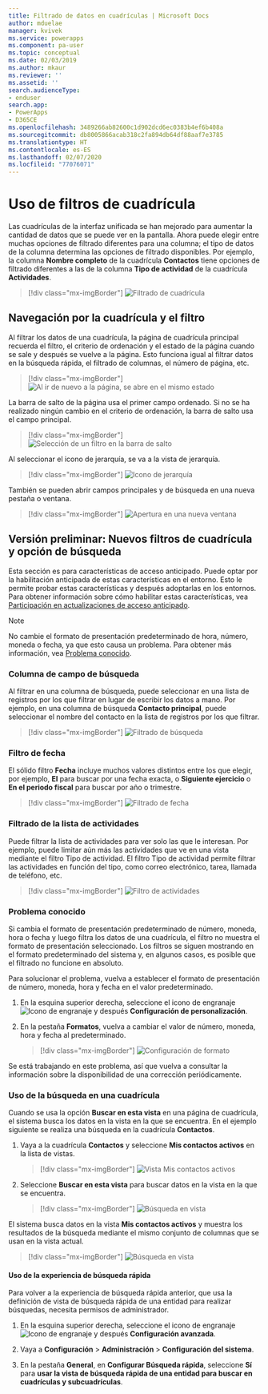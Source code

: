 ```yaml
---
title: Filtrado de datos en cuadrículas | Microsoft Docs
author: mduelae
manager: kvivek
ms.service: powerapps
ms.component: pa-user
ms.topic: conceptual
ms.date: 02/03/2019
ms.author: mkaur
ms.reviewer: ''
ms.assetid: ''
search.audienceType:
- enduser
search.app:
- PowerApps
- D365CE
ms.openlocfilehash: 3489266ab82600c1d902dcd6ec0383b4ef6b408a
ms.sourcegitcommit: db8005866acab318c2fa894db64df88aaf7e3785
ms.translationtype: HT
ms.contentlocale: es-ES
ms.lasthandoff: 02/07/2020
ms.locfileid: "77076071"
---
```

# <a name="use-grid-filters"></a>Uso de filtros de cuadrícula 

Las cuadrículas de la interfaz unificada se han mejorado para aumentar la cantidad de datos que se puede ver en la pantalla. Ahora puede elegir entre muchas opciones de filtrado diferentes para una columna; el tipo de datos de la columna determina las opciones de filtrado disponibles. Por ejemplo, la columna **Nombre completo** de la cuadrícula **Contactos** tiene opciones de filtrado diferentes a las de la columna **Tipo de actividad** de la cuadrícula **Actividades**.


   > [!div class="mx-imgBorder"]
   > ![Filtrado de cuadrícula](media/filter-options.png "Filtrado de cuadrícula")
   

## <a name="grid-and-filter-navigation"></a>Navegación por la cuadrícula y el filtro

Al filtrar los datos de una cuadrícula, la página de cuadrícula principal recuerda el filtro, el criterio de ordenación y el estado de la página cuando se sale y después se vuelve a la página. Esto funciona igual al filtrar datos en la búsqueda rápida, el filtrado de columnas, el número de página, etc. 

   > [!div class="mx-imgBorder"]
   > ![Al ir de nuevo a la página, se abre en el mismo estado](media/grid-remember-state-on-back-navigate.gif "Al ir de nuevo a la página, se abre en el mismo estado")

La barra de salto de la página usa el primer campo ordenado. Si no se ha realizado ningún cambio en el criterio de ordenación, la barra de salto usa el campo principal.

   > [!div class="mx-imgBorder"]
   > ![Selección de un filtro en la barra de salto](media/jumpbar-filter-on-sorted-column.gif "Selección de un filtro en la barra de salto")
  
Al seleccionar el icono de jerarquía, se va a la vista de jerarquía.

   > [!div class="mx-imgBorder"]
   > ![Icono de jerarquía](media/grid-row-hierarchy-icon.png "Icono de jerarquía")

También se pueden abrir campos principales y de búsqueda en una nueva pestaña o ventana.

   > [!div class="mx-imgBorder"]
   > ![Apertura en una nueva ventana](media/newtab.png "Apertura en una nueva ventana")
  

## <a name="preview-new-grid-filters-and-search-option"></a>Versión preliminar: Nuevos filtros de cuadrícula y opción de búsqueda

Esta sección es para características de acceso anticipado. Puede optar por la habilitación anticipada de estas características en el entorno. Esto le permite probar estas características y después adoptarlas en los entornos. Para obtener información sobre cómo habilitar estas características, vea [Participación en actualizaciones de acceso anticipado](https://docs.microsoft.com/power-platform/admin/opt-in-early-access-updates).


   > [!NOTE]
   > No cambie el formato de presentación predeterminado de hora, número, moneda o fecha, ya que esto causa un problema. Para obtener más información, vea [Problema conocido](https://docs.microsoft.com/powerapps/user/grid-filters#known-issue).

### <a name="lookup-field-column"></a>Columna de campo de búsqueda

Al filtrar en una columna de búsqueda, puede seleccionar en una lista de registros por los que filtrar en lugar de escribir los datos a mano. Por ejemplo, en una columna de búsqueda **Contacto principal**, puede seleccionar el nombre del contacto en la lista de registros por los que filtrar.

   > [!div class="mx-imgBorder"]
   > ![Filtrado de búsqueda](media/lookup-filter.png "Filtrado de búsqueda")

### <a name="date-filter"></a>Filtro de fecha

El sólido filtro **Fecha** incluye muchos valores distintos entre los que elegir, por ejemplo, **El** para buscar por una fecha exacta, o **Siguiente ejercicio** o **En el periodo fiscal** para buscar por año o trimestre.

   > [!div class="mx-imgBorder"]
   > ![Filtrado de fecha](media/date-filter.png "Filtrado de fecha")

### <a name="filter-the-list-of-activities"></a>Filtrado de la lista de actividades

Puede filtrar la lista de actividades para ver solo las que le interesan. Por ejemplo, puede limitar aún más las actividades que ve en una vista mediante el filtro Tipo de actividad. El filtro Tipo de actividad permite filtrar las actividades en función del tipo, como correo electrónico, tarea, llamada de teléfono, etc.


   > [!div class="mx-imgBorder"]
   > ![Filtro de actividades](media/activity_filter.png "Filtro de actividades")


### <a name="known-issue"></a>Problema conocido

Si cambia el formato de presentación predeterminado de número, moneda, hora o fecha y luego filtra los datos de una cuadrícula, el filtro no muestra el formato de presentación seleccionado. Los filtros se siguen mostrando en el formato predeterminado del sistema y, en algunos casos, es posible que el filtrado no funcione en absoluto. 

Para solucionar el problema, vuelva a establecer el formato de presentación de número, moneda, hora y fecha en el valor predeterminado. 

1. En la esquina superior derecha, seleccione el icono de engranaje ![Icono de engranaje](media/selection-rule-gear-button.png) y después **Configuración de personalización**.

2. En la pestaña **Formatos**, vuelva a cambiar el valor de número, moneda, hora y fecha al predeterminado.

    > [!div class="mx-imgBorder"] 
    > ![Configuración de formato](media/default-format.png "Configuración de formato")
    
Se está trabajando en este problema, así que vuelva a consultar la información sobre la disponibilidad de una corrección periódicamente.

  
### <a name="use-search-on-a-grid"></a>Uso de la búsqueda en una cuadrícula

Cuando se usa la opción **Buscar en esta vista** en una página de cuadrícula, el sistema busca los datos en la vista en la que se encuentra. En el ejemplo siguiente se realiza una búsqueda en la cuadrícula **Contactos**.

1. Vaya a la cuadrícula **Contactos** y seleccione **Mis contactos activos** en la lista de vistas.

    > [!div class="mx-imgBorder"]
    > ![Vista Mis contactos activos](media/myactive-contacts-view.png "Vista Mis contactos activos")

2. Seleccione **Buscar en esta vista** para buscar datos en la vista en la que se encuentra.

    > [!div class="mx-imgBorder"]
    > ![Búsqueda en vista](media/search-view.png "Buscar en esta vista")

El sistema busca datos en la vista **Mis contactos activos** y muestra los resultados de la búsqueda mediante el mismo conjunto de columnas que se usan en la vista actual.

   > [!div class="mx-imgBorder"]
   > ![Búsqueda en vista](media/search-view2.png "Resultados de búsqueda del comando Buscar en esta vista")


#### <a name="use-the-quick-find-search-experience"></a>Uso de la experiencia de búsqueda rápida

Para volver a la experiencia de búsqueda rápida anterior, que usa la definición de vista de búsqueda rápida de una entidad para realizar búsquedas, necesita permisos de administrador.

1. En la esquina superior derecha, seleccione el icono de engranaje ![Icono de engranaje](media/selection-rule-gear-button.png) y después **Configuración avanzada**.

2. Vaya a **Configuración** > **Administración** > **Configuración del sistema**.

3. En la pestaña **General**, en **Configurar Búsqueda rápida**, seleccione **Sí** para **usar la vista de búsqueda rápida de una entidad para buscar en cuadrículas y subcuadrículas**.



